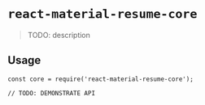 # `react-material-resume-core`

> TODO: description

## Usage

```
const core = require('react-material-resume-core');

// TODO: DEMONSTRATE API
```
